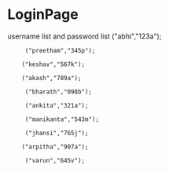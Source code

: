# LoginPage

username list and password list
        ("abhi","123a");

         ("preetham","345p");

        ("keshav","567k");

        ("akash","789a");

         ("bharath","098b");

         ("ankita","321a");

         ("manikanta","543m");

         ("jhansi","765j");

        ("arpitha","907a");

         ("varun","645v");


